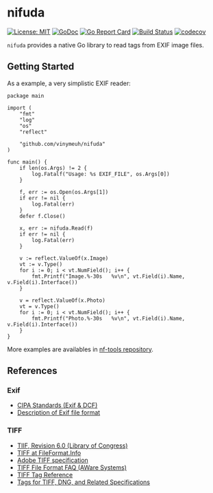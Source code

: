 # nifuda

[![License: MIT](https://img.shields.io/badge/License-MIT-blue.svg)](https://opensource.org/licenses/MIT)
[![GoDoc](https://godoc.org/github.com/vinymeuh/nifuda?status.svg)](https://godoc.org/github.com/vinymeuh/nifuda)
[![Go Report Card](https://goreportcard.com/badge/github.com/vinymeuh/nifuda)](https://goreportcard.com/report/github.com/vinymeuh/nifuda)
[![Build Status](https://travis-ci.org/vinymeuh/nifuda.svg?branch=master)](https://travis-ci.org/vinymeuh/nifuda)
[![codecov](https://codecov.io/gh/vinymeuh/nifuda/branch/master/graph/badge.svg)](https://codecov.io/gh/vinymeuh/nifuda)

`nifuda` provides a native Go library to read tags from EXIF image files.

## Getting Started

As a example, a very simplistic EXIF reader:

```golang
package main

import (
    "fmt"
    "log"
    "os"
    "reflect"

    "github.com/vinymeuh/nifuda"
)

func main() {
    if len(os.Args) != 2 {
        log.Fatalf("Usage: %s EXIF_FILE", os.Args[0])
    }

    f, err := os.Open(os.Args[1])
    if err != nil {
        log.Fatal(err)
    }
    defer f.Close()

    x, err := nifuda.Read(f)
    if err != nil {
        log.Fatal(err)
    }

    v := reflect.ValueOf(x.Image)
    vt := v.Type()
    for i := 0; i < vt.NumField(); i++ {
        fmt.Printf("Image.%-30s   %v\n", vt.Field(i).Name, v.Field(i).Interface())
    }

    v = reflect.ValueOf(x.Photo)
    vt = v.Type()
    for i := 0; i < vt.NumField(); i++ {
        fmt.Printf("Photo.%-30s   %v\n", vt.Field(i).Name, v.Field(i).Interface())
    }
}
```

More examples are availables in [nf-tools repository](https://github.com/vinymeuh/nf-tools).

## References

### Exif

* [CIPA Standards (Exif & DCF)](http://www.cipa.jp/std/std-sec_e.html)
* [Description of Exif file format](http://gvsoft.no-ip.org/exif/exif-explanation.html)

### TIFF

* [TIIF, Revision 6.0 (Library of Congress)](https://www.loc.gov/preservation/digital/formats/fdd/fdd000022.shtml)
* [TIFF at FileFormat.Info](http://www.fileformat.info/format/tiff/index.dir)
* [Adobe TIFF specification](https://www.adobe.io/open/standards/TIFF.html)
* [TIFF File Format FAQ (AWare Systems)](https://www.awaresystems.be/imaging/tiff/faq.html)
* [TIFF Tag Reference](https://www.awaresystems.be/imaging/tiff/tifftags.html)
* [Tags for TIFF, DNG, and Related Specifications](https://www.loc.gov/preservation/digital/formats/content/tiff_tags.shtml)
